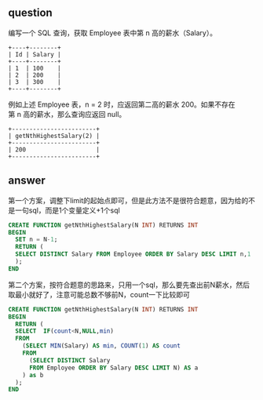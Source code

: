 ## question

编写一个 SQL 查询，获取 Employee 表中第 n 高的薪水（Salary）。

```
+----+--------+
| Id | Salary |
+----+--------+
| 1  | 100    |
| 2  | 200    |
| 3  | 300    |
+----+--------+
```
例如上述 Employee 表，n = 2 时，应返回第二高的薪水 200。如果不存在第 n 高的薪水，那么查询应返回 null。

```
+------------------------+
| getNthHighestSalary(2) |
+------------------------+
| 200                    |
+------------------------+
```

## answer

第一个方案，调整下limit的起始点即可，但是此方法不是很符合题意，因为给的不是一句sql，而是1个变量定义+1个sql

```sql
CREATE FUNCTION getNthHighestSalary(N INT) RETURNS INT
BEGIN
  SET n = N-1;
  RETURN (     
  SELECT DISTINCT Salary FROM Employee ORDER BY Salary DESC LIMIT n,1
  );
END
```

第二个方案，按符合题意的思路来，只用一个sql，那么要先查出前N薪水，然后取最小就好了，注意可能总数不够前N，count一下比较即可

```sql
CREATE FUNCTION getNthHighestSalary(N INT) RETURNS INT
BEGIN
  RETURN (     
  SELECT  IF(count<N,NULL,min) 
  FROM
    (SELECT MIN(Salary) AS min, COUNT(1) AS count
    FROM
      (SELECT DISTINCT Salary
      FROM Employee ORDER BY Salary DESC LIMIT N) AS a
    ) as b
  );
END
```